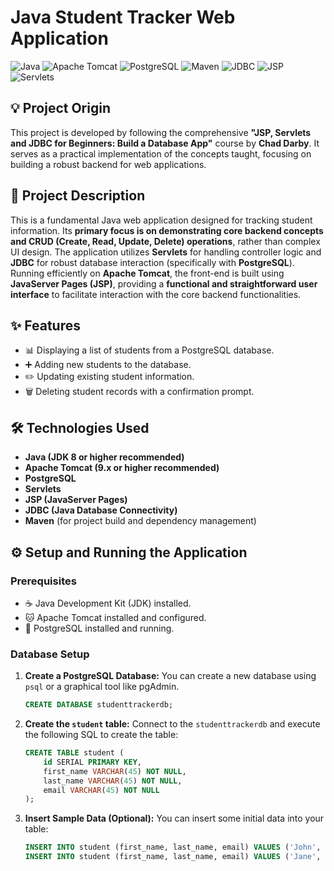 # Java Student Tracker Web Application

![Java](https://img.shields.io/badge/Java-007396?style=for-the-badge&logo=openjdk&logoColor=white)
![Apache Tomcat](https://img.shields.io/badge/Apache%20Tomcat-F8DC75?style=for-the-badge&logo=apache-tomcat&logoColor=black)
![PostgreSQL](https://img.shields.io/badge/PostgreSQL-316192?style=for-the-badge&logo=postgresql&logoColor=white)
![Maven](https://img.shields.io/badge/Maven-C71A36?style=for-the-badge&logo=apache-maven&logoColor=white)
![JDBC](https://img.shields.io/badge/JDBC-007396?style=for-the-badge&logo=java&logoColor=white)
![JSP](https://img.shields.io/badge/JSP-F05032?style=for-the-badge&logo=java&logoColor=white)
![Servlets](https://img.shields.io/badge/Servlets-F05032?style=for-the-badge&logo=java&logoColor=white)

## 💡 Project Origin
This project is developed by following the comprehensive **"JSP, Servlets and JDBC for Beginners: Build a Database App"** course by **Chad Darby**. It serves as a practical implementation of the concepts taught, focusing on building a robust backend for web applications.

## 📝 Project Description
This is a fundamental Java web application designed for tracking student information. Its **primary focus is on demonstrating core backend concepts and CRUD (Create, Read, Update, Delete) operations**, rather than complex UI design. The application utilizes **Servlets** for handling controller logic and **JDBC** for robust database interaction (specifically with **PostgreSQL**). Running efficiently on **Apache Tomcat**, the front-end is built using **JavaServer Pages (JSP)**, providing a **functional and straightforward user interface** to facilitate interaction with the core backend functionalities.

## ✨ Features
* 📊 Displaying a list of students from a PostgreSQL database.
* ➕ Adding new students to the database.
* ✏️ Updating existing student information.
* 🗑️ Deleting student records with a confirmation prompt.

## 🛠️ Technologies Used
* **Java (JDK 8 or higher recommended)**
* **Apache Tomcat (9.x or higher recommended)**
* **PostgreSQL**
* **Servlets**
* **JSP (JavaServer Pages)**
* **JDBC (Java Database Connectivity)**
* **Maven** (for project build and dependency management)

## ⚙️ Setup and Running the Application

### Prerequisites
* ☕ Java Development Kit (JDK) installed.
* 🐱 Apache Tomcat installed and configured.
* 🐘 PostgreSQL installed and running.

### Database Setup
1.  **Create a PostgreSQL Database:**
    You can create a new database using `psql` or a graphical tool like pgAdmin.
    ```sql
    CREATE DATABASE studenttrackerdb;
    ```
2.  **Create the `student` table:**
    Connect to the `studenttrackerdb` and execute the following SQL to create the table:
    ```sql
    CREATE TABLE student (
        id SERIAL PRIMARY KEY,
        first_name VARCHAR(45) NOT NULL,
        last_name VARCHAR(45) NOT NULL,
        email VARCHAR(45) NOT NULL
    );
    ```
3.  **Insert Sample Data (Optional):**
    You can insert some initial data into your table:
    ```sql
    INSERT INTO student (first_name, last_name, email) VALUES ('John', 'Doe', 'john.doe@example.com');
    INSERT INTO student (first_name, last_name, email) VALUES ('Jane', 'Smith', 'jane.smith@example.com');
    ```